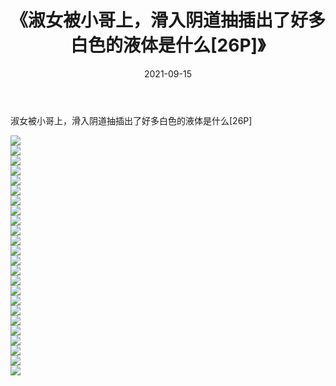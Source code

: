 ﻿---
layout: post
title:  《淑女被小哥上，滑入阴道抽插出了好多白色的液体是什么[26P]》
date:   2021-09-15
img: http://imgx.orgx.ga/漏D/2021/淑女被小哥上，滑入阴道抽插出了好多白色的液体是什么[26P]/000.jpg
categories: [美女, 清纯, 唯美]
---

淑女被小哥上，滑入阴道抽插出了好多白色的液体是什么[26P]

  ![](http://imgx.orgx.ga/漏D/2021/淑女被小哥上，滑入阴道抽插出了好多白色的液体是什么[26P]/001.jpg) <br> ![](http://imgx.orgx.ga/漏D/2021/淑女被小哥上，滑入阴道抽插出了好多白色的液体是什么[26P]/002.jpg) <br> ![](http://imgx.orgx.ga/漏D/2021/淑女被小哥上，滑入阴道抽插出了好多白色的液体是什么[26P]/003.jpg) <br> ![](http://imgx.orgx.ga/漏D/2021/淑女被小哥上，滑入阴道抽插出了好多白色的液体是什么[26P]/004.jpg) <br> ![](http://imgx.orgx.ga/漏D/2021/淑女被小哥上，滑入阴道抽插出了好多白色的液体是什么[26P]/005.jpg) <br> ![](http://imgx.orgx.ga/漏D/2021/淑女被小哥上，滑入阴道抽插出了好多白色的液体是什么[26P]/006.jpg) <br> ![](http://imgx.orgx.ga/漏D/2021/淑女被小哥上，滑入阴道抽插出了好多白色的液体是什么[26P]/007.jpg) <br> ![](http://imgx.orgx.ga/漏D/2021/淑女被小哥上，滑入阴道抽插出了好多白色的液体是什么[26P]/008.jpg) <br> ![](http://imgx.orgx.ga/漏D/2021/淑女被小哥上，滑入阴道抽插出了好多白色的液体是什么[26P]/009.jpg) <br> ![](http://imgx.orgx.ga/漏D/2021/淑女被小哥上，滑入阴道抽插出了好多白色的液体是什么[26P]/010.jpg) <br> ![](http://imgx.orgx.ga/漏D/2021/淑女被小哥上，滑入阴道抽插出了好多白色的液体是什么[26P]/011.jpg) <br> ![](http://imgx.orgx.ga/漏D/2021/淑女被小哥上，滑入阴道抽插出了好多白色的液体是什么[26P]/012.jpg) <br> ![](http://imgx.orgx.ga/漏D/2021/淑女被小哥上，滑入阴道抽插出了好多白色的液体是什么[26P]/013.jpg) <br> ![](http://imgx.orgx.ga/漏D/2021/淑女被小哥上，滑入阴道抽插出了好多白色的液体是什么[26P]/014.jpg) <br> ![](http://imgx.orgx.ga/漏D/2021/淑女被小哥上，滑入阴道抽插出了好多白色的液体是什么[26P]/015.jpg) <br> ![](http://imgx.orgx.ga/漏D/2021/淑女被小哥上，滑入阴道抽插出了好多白色的液体是什么[26P]/016.jpg) <br> ![](http://imgx.orgx.ga/漏D/2021/淑女被小哥上，滑入阴道抽插出了好多白色的液体是什么[26P]/017.jpg) <br> ![](http://imgx.orgx.ga/漏D/2021/淑女被小哥上，滑入阴道抽插出了好多白色的液体是什么[26P]/018.jpg) <br> ![](http://imgx.orgx.ga/漏D/2021/淑女被小哥上，滑入阴道抽插出了好多白色的液体是什么[26P]/019.jpg) <br> ![](http://imgx.orgx.ga/漏D/2021/淑女被小哥上，滑入阴道抽插出了好多白色的液体是什么[26P]/020.jpg) <br> ![](http://imgx.orgx.ga/漏D/2021/淑女被小哥上，滑入阴道抽插出了好多白色的液体是什么[26P]/021.jpg) <br> ![](http://imgx.orgx.ga/漏D/2021/淑女被小哥上，滑入阴道抽插出了好多白色的液体是什么[26P]/022.jpg) <br> ![](http://imgx.orgx.ga/漏D/2021/淑女被小哥上，滑入阴道抽插出了好多白色的液体是什么[26P]/023.jpg) <br> ![](http://imgx.orgx.ga/漏D/2021/淑女被小哥上，滑入阴道抽插出了好多白色的液体是什么[26P]/024.jpg) <br>